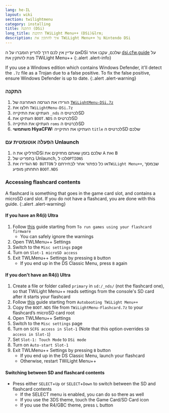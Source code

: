 ```yaml
---
lang: he-IL
layout: wiki
section: twilightmenu
category: installing
title: התקנה (DSi)
long_title: התקנת TWiLight Menu++ (DSi)&lrm;
description: איך להתקין את TWiLight Menu++ על Nintendo DSi
---
```


אם עדיין אין לכם דרך להריץ הומברו על הDSi שלכם, עקבו אחר [dsi.cfw.guide](https://dsi.cfw.guide) על מנת להתקין את TWiLight Menu++
{:.alert .alert-info}

If you use a Windows edition which contains Windows Defender, it'll detect the `.7z` file as a Trojan due to a false positive. To fix the false positive, ensure Windows Defender is up to date.
{:.alert .alert-warning}

### התקנה
1. הורידו את הגרסה האחרונה של [`TWiLightMenu-DSi.7z`](https://github.com/DS-Homebrew/TWiLightMenu/releases/latest/download/TWiLightMenu-DSi.7z)
1. חלצו את `TWiLightMenu-DSi.7z`
1. העתיקו את התיקייה `_nds` לכרטיס הSD
1. העתיקו את `BOOT.NDS` לכרטיס הSD
1. העתיקו את התיקייה `roms` לכרטיס הSD
1. **משתמשי HiyaCFW:** העתיקו את התיקייה `title` לכרטיס הSD שלכם

### הפעלה אוטומטית עם Unlaunch
1. הדליקו את הDSi שלכם בזמן שאתם מחזיקים את <kbd class="face">A</kbd> ואת <kbd class="face">B</kbd>
1. בתפריט של Unlaunch, לכו ל`OPTIONS`
1. הגדירו את `NO BUTTON` או כל כפתור אחר לבחירתם ל`TWiLight Menu++`, שבמסך התחתון מופיע `BOOT.NDS`

### Accessing flashcard contents

A flashcard is something that goes in the game card slot, and contains a microSD card slot. If you do not have a flashcard, you are done with this guide.
{:.alert .alert-warning}

#### If you have an R4(i) Ultra

1. Follow [this](installing-flashcard) guide starting from `To run games using your flashcard firmware`
     - You can safely ignore the warnings
1. Open TWLMenu++ Settings
1. Switch to the `Misc settings` page
1. Turn on `Slot-1 microSD access`
1. Exit TWLMenu++ Settings by pressing `B` button
     - If you end up in the DS Classic Menu, press `B` again

#### If you don't have an R4(i) Ultra

1. Create a file or folder called `primary` in `sd:/_nds/` (not the flashcard one), so that TWiLight Menu++ reads settings from the console's SD card after it starts your flashcard
1. Follow [this](installing-flashcard) guide starting from `Autobooting TWiLight Menu++`
1. Copy the `BOOT.NDS` file from `TWiLightMenu-Flashcard.7z` to your flashcard’s microSD card root
1. Open TWLMenu++ Settings
1. Switch to the `Misc settings` page
1. Turn on `SCFG access in Slot-1` (Note that this option overrides `SD access in Slot-1`)
1. Set `Slot-1: Touch Mode` to `DSi mode`
1. Turn on `Auto-start Slot-1`
1. Exit TWLMenu++ Settings by pressing `B` button
     - If you end up in the DS Classic Menu, launch your flashcard
     - Otherwise, restart TWiLight Menu++

#### Switching between SD and flashcard contents
- Press either `SELECT`+`Up` or `SELECT`+`Down` to switch between the SD and flashcard contents
     - If the SELECT menu is enabled, you can do so there as well
     - If you use the 3DS theme, touch the Game Card/SD Card icon
     - If you use the R4/GBC theme, press `L` button
